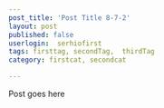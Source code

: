 ```yaml
---
post_title: 'Post Title 8-7-2'
layout: post
published: false
userlogin:  serhiofirst
tags: firsttag, secondTag,  thirdTag
category: firstcat, secondcat

---
```

Post goes here
